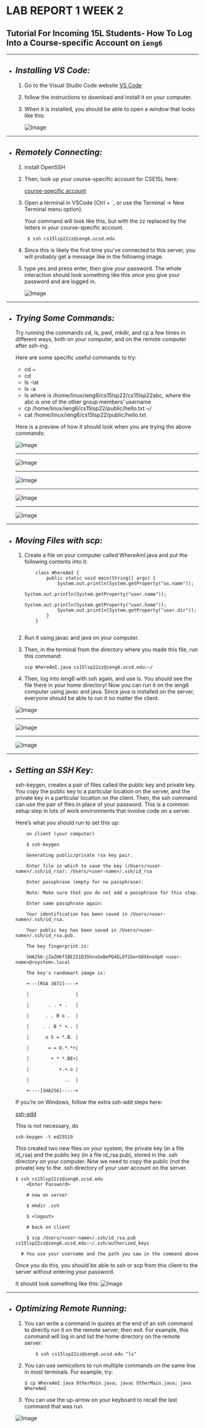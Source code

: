 # LAB REPORT 1 WEEK 2
## **Tutorial For Incoming 15L Students- How To Log Into a Course-specific Account on `ieng6`**
------

*  ## *Installing VS Code:*

    1. Go to the Visual Studio Code website [VS Code](https://code.visualstudio.com/)

    2. follow the instructions to download and install it on your computer.

    3. When it is installed, you should be able to open a window that looks like this:

         ![Image](vscode.png)


 ----------------------------------------------------------

* ## *Remotely Connecting:*

    1. install OpenSSH 

    2. Then, look up your course-specific account for CSE15L here:
       
        [course-specific account](https://sdacs.ucsd.edu/~icc/index.php)

    3. Open a terminal in VSCode (Ctrl + `, or use the Terminal → New Terminal menu option).
        
        
         Your command will look like this, but with the zz replaced by the letters in your course-specific account.
        ```
         $ ssh cs15lsp22zz@ieng6.ucsd.edu
        ```

    4.  Since this is likely the first time you’ve connected to this server, you will probably get a message like in the following image.

    5.  type yes and press enter, then give your password. The whole interaction should look something like this once you give your password and are logged in.

        ![Image](ssh.png)

----------------------------------------------------------

* ## *Trying Some Commands:*
    
    Try running the commands cd, ls, pwd, mkdir, and cp a few times in different ways, both on your computer, and on the remote computer after ssh-ing.

    Here are some specific useful commands to try:

    * cd ~
    * cd
    * ls -lat
    * ls -a
    * ls <directory> where <directory> is /home/linux/ieng6/cs15lsp22/cs15lsp22abc, where the abc is one of the other group members’ username
    * cp /home/linux/ieng6/cs15lsp22/public/hello.txt ~/
    * cat /home/linux/ieng6/cs15lsp22/public/hello.txt


    Here is a preview of how it should look when you are trying the above commands:

    ![Image](rsc1.png)

    --------------------------------------------------------
    ![Image](rsc3.png)

     --------------------------------------------------------
    ![Image](rsc4.png)

     --------------------------------------------------------
    ![Image](rsc5.png)
    
     --------------------------------------------------------
    ![Image](rsc2.png)

----------------------------------------------------------
* ## *Moving Files with scp:*

    1. Create a file on your computer called WhereAmI.java and put the following contents into it:

        ```
            class WhereAmI {
                public static void main(String[] args) {
                    System.out.println(System.getProperty("os.name"));
                    System.out.println(System.getProperty("user.name"));
                    System.out.println(System.getProperty("user.home"));
                    System.out.println(System.getProperty("user.dir"));
                }
            }
            
        ```

    2. Run it using javac and java on your computer.

    3. 
        Then, in the terminal from the directory where you made this file, run this command:
        ```
        scp WhereAmI.java cs15lsp22zz@ieng6.ucsd.edu:~/
        ```

    4. Then, log into ieng6 with ssh again, and use ls. You should see the file there in your home directory! Now you can run it on the ieng6 computer using javac and java. Since java is installed on the server, everyone should be able to run it no matter the client.


    ![Image](scp1.png)

    ----------------------------------------------------------
    ![Image](scp2.png)

    ----------------------------------------------------------

    ![Image](scp3.png)

----------------------------------------------------------

* ## *Setting an SSH Key:*
     ssh-keygen, creates a pair of files called the public key and private key. You copy the public key to a particular location on the server, and the private key in a particular location on the client. Then, the ssh command can use the pair of files in place of your password. This is a common setup step in lots of work environments that involve code on a server.

     Here’s what you should run to set this up:

    ```
        on client (your computer)

        $ ssh-keygen

        Generating public/private rsa key pair.

        Enter file in which to save the key (/Users/<user-name>/.ssh/id_rsa): /Users/<user-name>/.ssh/id_rsa

        Enter passphrase (empty for no passphrase): 

        Note: Make sure that you do not add a passphrase for this step.

        Enter same passphrase again: 

        Your identification has been saved in /Users/<user-name>/.ssh/id_rsa.

        Your public key has been saved in /Users/<user-name>/.ssh/id_rsa.pub.

        The key fingerprint is:

        SHA256:jZaZH6fI8E2I1D35hnvGeBePQ4ELOf2Ge+G0XknoXp0 <user-name>@<system>.local

        The key's randomart image is:

        +---[RSA 3072]----+

        |                 |

        |       . . + .   |

        |      . . B o .  |

        |     . . B * +.. |

        |      o S = *.B. |

        |       = = O.*.*+|

        |        + * *.BE+|

        |           +.+.o |

        |             ..  |

        +----[SHA256]-----+
    ```



    If you’re on Windows, follow the extra ssh-add steps here:
    
     [ssh-add](https://docs.microsoft.com/en-us/windows-server/administration/openssh/openssh_keymanagement#user-key-generation)

    This is not necessary, do 
    ```
    ssh-keygen -t ed25519
    ```
    
    This created two new files on your system; the private key (in a file id_rsa) and the public key (in a file id_rsa.pub), stored in the .ssh directory on your computer.
    Now we need to copy the public (not the private) key to the .ssh directory of your user account on the server.

    ```
    $ ssh cs15lsp22zz@ieng6.ucsd.edu
        <Enter Password>

        # now on server

        $ mkdir .ssh

        $ <logout>

        # back on client

        $ scp /Users/<user-name>/.ssh/id_rsa.pub cs15lsp22zz@ieng6.ucsd.edu:~/.ssh/authorized_keys

    ```

        # You use your username and the path you saw in the command above


    Once you do this, you should be able to ssh or scp from this client to the server without entering your password.
    
     It should look something like this:
        ![Image](sshkeys.png)

----------------------------------------------------------

* ## *Optimizing Remote Running:*
    
    1. You can write a command in quotes at the end of an ssh command to directly run it on the remote server, then exit. For example, this command will log in and list the home directory on the remote server:

        ```
            $ ssh cs15lsp22zz@ieng6.ucsd.edu "ls"
        ```

    2. You can use semicolons to run multiple commands on the same line in most terminals. For example, try:

        ```
        $ cp WhereAmI.java OtherMain.java; javac OtherMain.java; java WhereAmI
        ```
    
    3. You can use the up-arrow on your keyboard to recall the last command that was run.

    ![Image](optimize.png)





    
